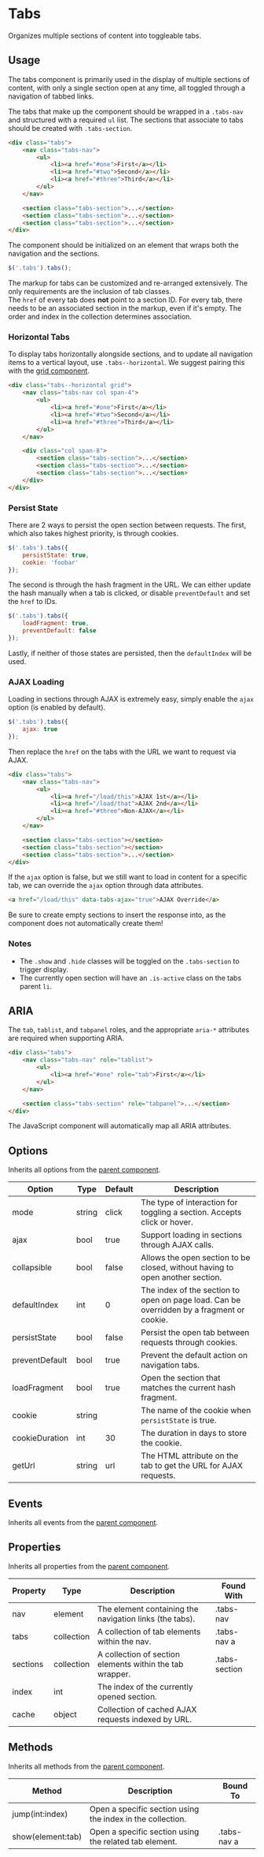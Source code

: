 # Tabs #

Organizes multiple sections of content into toggleable tabs.

## Usage ##

The tabs component is primarily used in the display of multiple sections of content,
with only a single section open at any time, all toggled through a navigation of tabbed links.

The tabs that make up the component should be wrapped in a `.tabs-nav` and structured with
a required `ul` list. The sections that associate to tabs should be created with `.tabs-section`.

```html
<div class="tabs">
    <nav class="tabs-nav">
        <ul>
            <li><a href="#one">First</a></li>
            <li><a href="#two">Second</a></li>
            <li><a href="#three">Third</a></li>
        </ul>
    </nav>

    <section class="tabs-section">...</section>
    <section class="tabs-section">...</section>
    <section class="tabs-section">...</section>
</div>
```

The component should be initialized on an element that wraps both the navigation and the sections.

```javascript
$('.tabs').tabs();
```

<div class="notice is-info">
    The markup for tabs can be customized and re-arranged extensively.
    The only requirements are the inclusion of tab classes.
</div>

<div class="notice is-warning">
    The <code>href</code> of every tab does <b>not</b> point to a section ID.
    For every tab, there needs to be an associated section in the markup, even if it's empty.
    The order and index in the collection determines association.
</div>

### Horizontal Tabs ###

To display tabs horizontally alongside sections, and to update all navigation items to a vertical layout,
use `.tabs--horizontal`. We suggest pairing this with the [grid component](grid.md).

```html
<div class="tabs--horizontal grid">
    <nav class="tabs-nav col span-4">
        <ul>
            <li><a href="#one">First</a></li>
            <li><a href="#two">Second</a></li>
            <li><a href="#three">Third</a></li>
        </ul>
    </nav>

    <div class="col span-8">
        <section class="tabs-section">...</section>
        <section class="tabs-section">...</section>
        <section class="tabs-section">...</section>
    </div>
</div>
```

### Persist State ###

There are 2 ways to persist the open section between requests.
The first, which also takes highest priority, is through cookies.

```javascript
$('.tabs').tabs({
    persistState: true,
    cookie: 'foobar'
});
```

The second is through the hash fragment in the URL.
We can either update the hash manually when a tab is clicked,
or disable `preventDefault` and set the `href` to IDs.

```javascript
$('.tabs').tabs({
    loadFragment: true,
    preventDefault: false
});
```

Lastly, if neither of those states are persisted, then the `defaultIndex` will be used.

### AJAX Loading ###

Loading in sections through AJAX is extremely easy, simply enable the `ajax` option (is enabled by default).

```javascript
$('.tabs').tabs({
    ajax: true
});
```

Then replace the `href` on the tabs with the URL we want to request via AJAX.

```html
<div class="tabs">
    <nav class="tabs-nav">
        <ul>
            <li><a href="/load/this">AJAX 1st</a></li>
            <li><a href="/load/that">AJAX 2nd</a></li>
            <li><a href="#three">Non-AJAX</a></li>
        </ul>
    </nav>

    <section class="tabs-section"></section>
    <section class="tabs-section"></section>
    <section class="tabs-section">...</section>
</div>
```

If the `ajax` option is false, but we still want to load in content for a specific tab,
we can override the `ajax` option through data attributes.

```html
<a href="/load/this" data-tabs-ajax="true">AJAX Override</a>
```

<div class="notice is-warning">
    Be sure to create empty sections to insert the response into,
    as the component does not automatically create them!
</div>

### Notes ###

* The `.show` and `.hide` classes will be toggled on the `.tabs-section` to trigger display.
* The currently open section will have an `.is-active` class on the tabs parent `li`.

## ARIA ##

The `tab`, `tablist`, and `tabpanel` roles, and the appropriate `aria-*`
attributes are required when supporting ARIA.

```html
<div class="tabs">
    <nav class="tabs-nav" role="tablist">
        <ul>
            <li><a href="#one" role="tab">First</a></li>
        </ul>
    </nav>

    <section class="tabs-section" role="tabpanel">...</section>
</div>
```

<div class="notice is-info">
    The JavaScript component will automatically map all ARIA attributes.
</div>

## Options ##

Inherits all options from the [parent component](../development/js.md#options).

<table class="table is-striped data-table">
    <thead>
        <tr>
            <th>Option</th>
            <th>Type</th>
            <th>Default</th>
            <th>Description</th>
        </tr>
    </thead>
    <tbody>
        <tr>
            <td>mode</td>
            <td>string</td>
            <td>click</td>
            <td>
                The type of interaction for toggling a section.
                Accepts click or hover.
            </td>
        </tr>
        <tr>
            <td>ajax</td>
            <td>bool</td>
            <td>true</td>
            <td>Support loading in sections through AJAX calls.</td>
        </tr>
        <tr>
            <td>collapsible</td>
            <td>bool</td>
            <td>false</td>
            <td>Allows the open section to be closed, without having to open another section.</td>
        </tr>
        <tr>
            <td>defaultIndex</td>
            <td>int</td>
            <td>0</td>
            <td>
                The index of the section to open on page load.
                Can be overridden by a fragment or cookie.
            </td>
        </tr>
        <tr>
            <td>persistState</td>
            <td>bool</td>
            <td>false</td>
            <td>Persist the open tab between requests through cookies.</td>
        </tr>
        <tr>
            <td>preventDefault</td>
            <td>bool</td>
            <td>true</td>
            <td>Prevent the default action on navigation tabs.</td>
        </tr>
        <tr>
            <td>loadFragment</td>
            <td>bool</td>
            <td>true</td>
            <td>Open the section that matches the current hash fragment.</td>
        </tr>
        <tr>
            <td>cookie</td>
            <td>string</td>
            <td></td>
            <td>The name of the cookie when <code>persistState</code> is true.</td>
        </tr>
        <tr>
            <td>cookieDuration</td>
            <td>int</td>
            <td>30</td>
            <td>The duration in days to store the cookie.</td>
        </tr>
        <tr>
            <td>getUrl</td>
            <td>string</td>
            <td>url</td>
            <td>The HTML attribute on the tab to get the URL for AJAX requests.</td>
        </tr>
    </tbody>
</table>

## Events ##

Inherits all events from the [parent component](../development/js.md#events).

## Properties ##

Inherits all properties from the [parent component](../development/js.md#properties).

<table class="table is-striped data-table">
    <thead>
        <tr>
            <th>Property</th>
            <th>Type</th>
            <th>Description</th>
            <th>Found With</th>
        </tr>
    </thead>
    <tbody>
        <tr>
            <td>nav</td>
            <td>element</td>
            <td>The element containing the navigation links (the tabs).</td>
            <td>.tabs-nav</td>
        </tr>
        <tr>
            <td>tabs</td>
            <td>collection</td>
            <td>A collection of tab elements within the nav.</td>
            <td>.tabs-nav a</td>
        </tr>
        <tr>
            <td>sections</td>
            <td>collection</td>
            <td>A collection of section elements within the tab wrapper.</td>
            <td>.tabs-section</td>
        </tr>
        <tr>
            <td>index</td>
            <td>int</td>
            <td>The index of the currently opened section.</td>
            <td></td>
        </tr>
        <tr>
            <td>cache</td>
            <td>object</td>
            <td>Collection of cached AJAX requests indexed by URL.</td>
            <td></td>
        </tr>
    </tbody>
</table>

## Methods ##

Inherits all methods from the [parent component](../development/js.md#methods).

<table class="table is-striped data-table">
    <thead>
        <tr>
            <th>Method</th>
            <th>Description</th>
            <th>Bound To</th>
        </tr>
    </thead>
    <tbody>
        <tr>
            <td>jump(int:index)</td>
            <td>Open a specific section using the index in the collection.</td>
            <td></td>
        </tr>
        <tr>
            <td>show(element:tab)</td>
            <td>Open a specific section using the related tab element.</td>
            <td>.tabs-nav a</td>
        </tr>
    </tbody>
</table>
